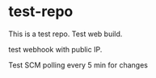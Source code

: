 # test-repo
This is a test repo.
Test web build.

test webhook with public IP.

Test SCM polling every 5 min for changes
